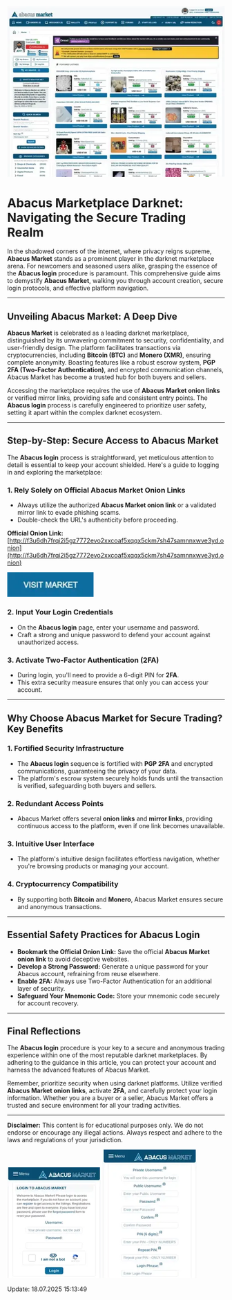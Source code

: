 <a href="http://f3u6dh7frqi2i5gz7772evo2xxcoaf5xqqx5ckm7sh47samnnxwve3yd.onion"><img src="/illustrations/editor.webp" alt="image" style="max-width: 100%;"></a>

# Abacus Marketplace Darknet: Navigating the Secure Trading Realm

In the shadowed corners of the internet, where privacy reigns supreme, **Abacus Market** stands as a prominent player in the darknet marketplace arena. For newcomers and seasoned users alike, grasping the essence of the **Abacus login** procedure is paramount. This comprehensive guide aims to demystify **Abacus Market**, walking you through account creation, secure login protocols, and effective platform navigation.

---

## Unveiling Abacus Market: A Deep Dive

**Abacus Market** is celebrated as a leading darknet marketplace, distinguished by its unwavering commitment to security, confidentiality, and user-friendly design. The platform facilitates transactions via cryptocurrencies, including **Bitcoin (BTC)** and **Monero (XMR)**, ensuring complete anonymity. Boasting features like a robust escrow system, **PGP 2FA (Two-Factor Authentication)**, and encrypted communication channels, Abacus Market has become a trusted hub for both buyers and sellers.

Accessing the marketplace requires the use of **Abacus Market onion links** or verified mirror links, providing safe and consistent entry points. The **Abacus login** process is carefully engineered to prioritize user safety, setting it apart within the complex darknet ecosystem.

---

## Step-by-Step: Secure Access to Abacus Market

The **Abacus login** process is straightforward, yet meticulous attention to detail is essential to keep your account shielded. Here's a guide to logging in and exploring the marketplace:

### 1. **Rely Solely on Official Abacus Market Onion Links**

*   Always utilize the authorized **Abacus Market onion link** or a validated mirror link to evade phishing scams.
*   Double-check the URL's authenticity before proceeding.

**Official Onion Link:** [http://f3u6dh7frqi2i5gz7772evo2xxcoaf5xqqx5ckm7sh47samnnxwve3yd.onion](http://f3u6dh7frqi2i5gz7772evo2xxcoaf5xqqx5ckm7sh47samnnxwve3yd.onion)

[<img src="/illustrations/window.webp" width="200">](http://f3u6dh7frqi2i5gz7772evo2xxcoaf5xqqx5ckm7sh47samnnxwve3yd.onion)

### 2. **Input Your Login Credentials**

*   On the **Abacus login** page, enter your username and password.
*   Craft a strong and unique password to defend your account against unauthorized access.

### 3. **Activate Two-Factor Authentication (2FA)**

*   During login, you'll need to provide a 6-digit PIN for **2FA**.
*   This extra security measure ensures that only you can access your account.

---

## Why Choose Abacus Market for Secure Trading? Key Benefits

### 1. **Fortified Security Infrastructure**

*   The **Abacus login** sequence is fortified with **PGP 2FA** and encrypted communications, guaranteeing the privacy of your data.
*   The platform's escrow system securely holds funds until the transaction is verified, safeguarding both buyers and sellers.

### 2. **Redundant Access Points**

*   Abacus Market offers several **onion links** and **mirror links**, providing continuous access to the platform, even if one link becomes unavailable.

### 3. **Intuitive User Interface**

*   The platform's intuitive design facilitates effortless navigation, whether you're browsing products or managing your account.

### 4. **Cryptocurrency Compatibility**

*   By supporting both **Bitcoin** and **Monero**, Abacus Market ensures secure and anonymous transactions.

---

## Essential Safety Practices for Abacus Login

*   **Bookmark the Official Onion Link:** Save the official **Abacus Market onion link** to avoid deceptive websites.
*   **Develop a Strong Password:** Generate a unique password for your Abacus account, refraining from reuse elsewhere.
*   **Enable 2FA:** Always use Two-Factor Authentication for an additional layer of security.
*   **Safeguard Your Mnemonic Code:** Store your mnemonic code securely for account recovery.

---

## Final Reflections

The **Abacus login** procedure is your key to a secure and anonymous trading experience within one of the most reputable darknet marketplaces. By adhering to the guidance in this article, you can protect your account and harness the advanced features of Abacus Market.

Remember, prioritize security when using darknet platforms. Utilize verified **Abacus Market onion links**, activate **2FA**, and carefully protect your login information. Whether you are a buyer or a seller, Abacus Market offers a trusted and secure environment for all your trading activities.

---

**Disclaimer:** This content is for educational purposes only. We do not endorse or encourage any illegal actions. Always respect and adhere to the laws and regulations of your jurisdiction.

<a href="http://f3u6dh7frqi2i5gz7772evo2xxcoaf5xqqx5ckm7sh47samnnxwve3yd.onion"><img src="/illustrations/scale.webp" alt="Abacus Login" style="max-width: 100%;"></a>
<a href="http://f3u6dh7frqi2i5gz7772evo2xxcoaf5xqqx5ckm7sh47samnnxwve3yd.onion"><img src="/illustrations/done.webp" alt="Abacus Register" style="max-width: 100%;"></a>

Update:  18.07.2025 15:13:49